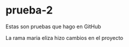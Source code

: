 # prueba-2

Estas son pruebas que hago en GitHub


La rama maria eliza hizo cambios en el proyecto 
